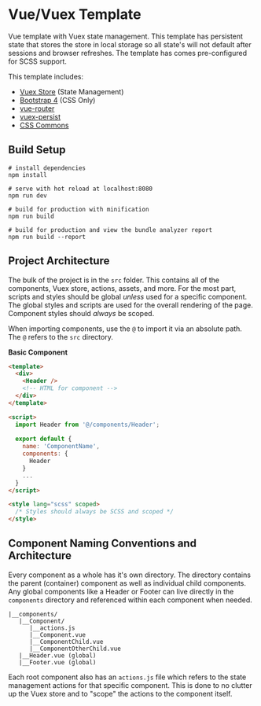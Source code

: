 # Vue/Vuex Template

Vue template with Vuex state management. This template has persistent state that stores the store in local storage so all state's will not default after sessions and browser refreshes. The template has comes pre-configured for SCSS support.

This template includes:
- [Vuex Store](https://vuex.vuejs.org/en/) (State Management)
- [Bootstrap 4](https://getbootstrap.com/) (CSS Only)
- [vue-router](https://router.vuejs.org/en/)
- [vuex-persist](https://www.npmjs.com/package/vuex-persist)
- [CSS Commons](https://bitbucket.org/dreeshomes/css-commons)

## Build Setup

```
# install dependencies
npm install

# serve with hot reload at localhost:8080
npm run dev

# build for production with minification
npm run build

# build for production and view the bundle analyzer report
npm run build --report
```

## Project Architecture
The bulk of the project is in the `src` folder. This contains all of the components, Vuex store, actions, assets, and more. For the most part, scripts and styles should be global _unless_ used for a specific component. The global styles and scripts are used for the overall rendering of the page. Component styles should _always_ be scoped.

When importing components, use the `@` to import it via an absolute path. The `@` refers to the `src` directory.

__Basic Component__
```html
<template>
  <div>
    <Header />
    <!-- HTML for component -->
  </div>
</template>

<script>
  import Header from '@/components/Header';
  
  export default {
    name: 'ComponentName',
    components: {
      Header
    }
    ...
  }
</script>

<style lang="scss" scoped>
  /* Styles should always be SCSS and scoped */
</style>
```

## Component Naming Conventions and Architecture
Every component as a whole has it's own directory. The directory contains the parent (container) component as well as individual child components. Any global components like a Header or Footer can live directly in the `components` directory and referenced within each component when needed.

```
|__components/
   |__Component/
      |__actions.js
      |__Component.vue
      |__ComponentChild.vue
      |__ComponentOtherChild.vue
   |__Header.vue (global)
   |__Footer.vue (global)
```

Each root component also has an `actions.js` file which refers to the state management actions for that specific component. This is done to no clutter up the Vuex store and to "scope" the actions to the component itself.